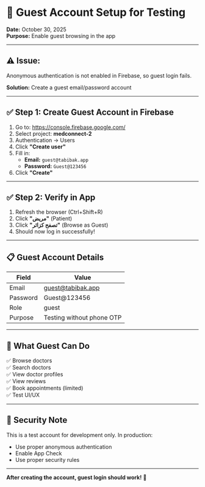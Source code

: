 # 🔐 Guest Account Setup for Testing

**Date:** October 30, 2025  
**Purpose:** Enable guest browsing in the app

---

## ⚠️ **Issue:**

Anonymous authentication is not enabled in Firebase, so guest login fails.

**Solution:** Create a guest email/password account

---

## ✅ **Step 1: Create Guest Account in Firebase**

1. Go to: https://console.firebase.google.com/
2. Select project: **medconnect-2**
3. Authentication → Users
4. Click **"Create user"**
5. Fill in:
   - **Email:** `guest@tabibak.app`
   - **Password:** `Guest@123456`
6. Click **"Create"**

---

## ✅ **Step 2: Verify in App**

1. Refresh the browser (Ctrl+Shift+R)
2. Click **"مريض"** (Patient)
3. Click **"تصفح كزائر"** (Browse as Guest)
4. Should now log in successfully!

---

## 📋 **Guest Account Details**

| Field | Value |
|-------|-------|
| Email | guest@tabibak.app |
| Password | Guest@123456 |
| Role | guest |
| Purpose | Testing without phone OTP |

---

## 🎯 **What Guest Can Do**

✅ Browse doctors  
✅ Search doctors  
✅ View doctor profiles  
✅ View reviews  
✅ Book appointments (limited)  
✅ Test UI/UX  

---

## 🔐 **Security Note**

This is a test account for development only. In production:
- Use proper anonymous authentication
- Enable App Check
- Use proper security rules

---

**After creating the account, guest login should work!** 🚀
